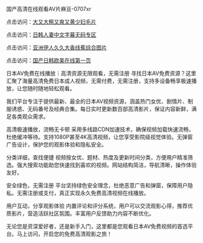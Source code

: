 国产高清在线观看AV片麻豆-0707xr


点击访问：<a href="https://vassv.pages.dev/">大又大粗又爽又黄少妇毛片</a>

点击访问：<a href="https://gda-c7m.pages.dev/">日韩人妻中文字幕无码专区</a>

点击访问：<a href="https://gfd-5xg.pages.dev/">亚洲伊人久久大香线蕉综合图片</a>

点击访问：<a href="https://bsdf-5f5.pages.dev/">国产日韩欧美在线第一页</a>


日本AV免费在线播放｜高清资源无限观看，无需注册
寻找日本AV免费资源？这里汇聚了海量高清免费日本成人视频，无需付费，无需注册，支持多设备畅享极速播放，让您随时随地轻松观看。

我们平台专注于提供最新、最全的日本AV视频资源，涵盖热门女优、剧情片、制服诱惑、无码番号及经典合集。每日实时更新数百部高清影片，保证内容新鲜，满足各类观众需求。

高清极速播放，流畅无卡顿
采用多线路CDN加速技术，确保视频加载快速流畅，杜绝缓冲等待。支持1080P甚至4K高清视频，让您享受影院级视觉体验。无弹窗广告设计，保护您的观影体验和隐私安全。

分类详细，查找便捷
视频按女优、题材、热度及更新时间分类，方便用户精准筛选。强大搜索功能助您快速找到喜欢的视频。网站结构简洁，导航清晰，操作体验友好。

安全绿色，无需注册
平台坚持绿色安全理念，杜绝恶意广告和弹窗，保障用户隐私。无需注册或支付，真正实现永久免费高清视频在线播放。

用户互动，分享观影体验
内置评论和评分系统，用户可以交流观影心得，推荐优质影片，营造活跃社区氛围。丰富用户反馈助力内容不断优化。

无论您是资深爱好者，还是新手入门，这里都是您观看日本AV免费视频的首选平台。马上访问，开启您的免费高清观影之旅！


<span style="display:none;">[Canonical link]( https://github.com/77xduan/74515 ）</span>
